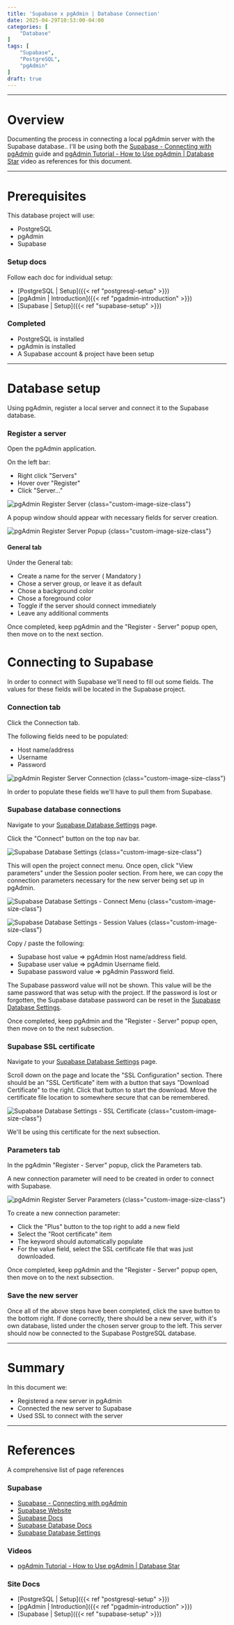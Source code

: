 ```yaml
---
title: 'Supabase x pgAdmin | Database Connection'
date: 2025-04-29T10:53:00-04:00
categories: [
    "Database"
]
tags: [
    "Supabase",
    "PostgreSQL",
    "pgAdmin"
]
draft: true
---
```


---

# Overview
Documenting the process in connecting a local pgAdmin server with the Supabase database.. I'll be using both the [Supabase - Connecting with pgAdmin](https://supabase.com/docs/guides/database/pgadmin) guide and [pgAdmin Tutorial - How to Use pgAdmin | Database Star](https://youtu.be/WFT5MaZN6g4?si=pogijNMuaDmjA-cS) video as references for this document.

---

# Prerequisites
This database project will use:
- PostgreSQL
- pgAdmin
- Supabase

### Setup docs
Follow each doc for individual setup:
- [PostgreSQL | Setup]({{< ref "postgresql-setup" >}})
- [pgAdmin | Introduction]({{< ref "pgadmin-introduction" >}})
- [Supabase | Setup]({{< ref "supabase-setup" >}})

### Completed 
- PostgreSQL is installed
- pgAdmin is installed
- A Supabase account & project have been setup

---

# Database setup
Using pgAdmin, register a local server and connect it to the Supabase database.

### Register a server
Open the pgAdmin application.

On the left bar:
- Right click "Servers"
- Hover over "Register"
- Click "Server..."

![pgAdmin Register Server](img/pgAdmin_register_server.png)
{class="custom-image-size-class"}

A popup window should appear with necessary fields for server creation.

![pgAdmin Register Server Popup](img/pgAdmin_register_server_popup_general.png)
{class="custom-image-size-class"}

#### General tab
Under the General tab:
- Create a name for the server ( Mandatory )
- Chose a server group, or leave it as default
- Chose a background color
- Chose a foreground color
- Toggle if the server should connect immediately
- Leave any additional comments

Once completed, keep pgAdmin and the "Register - Server" popup open, then move on to the next section.

# Connecting to Supabase
In order to connect with Supabase we'll need to fill out some fields. The values for these fields will be located in the Supabase project.

### Connection tab
Click the Connection tab.

The following fields need to be populated:
- Host name/address
- Username
- Password

![pgAdmin Register Server Connection](img/pgAdmin_register_server_popup_connection.png)
{class="custom-image-size-class"}

In order to populate these fields we'll have to pull them from Supabase.

### Supabase database connections
Navigate to your [Supabase Database Settings](https://supabase.com/dashboard/project/_/settings/database) page.

Click the "Connect" button on the top nav bar.

![Supabase Database Settings](img/supabase_database_settings.png)
{class="custom-image-size-class"}

This will open the project connect menu. Once open, click "View parameters" under the Session pooler section. From here, we can copy the connection parameters necessary for the new server being set up in pgAdmin.

![Supabase Database Settings - Connect Menu](img/supabase_database_settings_connect.png)
{class="custom-image-size-class"}

![Supabase Database Settings - Session Values](img/supabase_database_settings_connect_session_pooler.png)
{class="custom-image-size-class"}

Copy / paste the following:
- Supabase host value => pgAdmin Host name/address field.
- Supabase user value => pgAdmin Username field.
- Supabase password value => pgAdmin Password field.

The Supabase password value will not be shown. This value will be the same password that was setup with the project. If the password is lost or forgotten, the Supabase database password can be reset in the [Supabase Database Settings](https://supabase.com/dashboard/project/_/settings/database).

Once completed, keep pgAdmin and the "Register - Server" popup open, then move on to the next subsection.

### Supabase SSL certificate
Navigate to your [Supabase Database Settings](https://supabase.com/dashboard/project/_/settings/database) page.

Scroll down on the page and locate the "SSL Configuration" section. There should be an "SSL Certificate" item with a button that says "Download Certificate" to the right. Click that button to start the download. Move the certificate file location to somewhere secure that can be remembered.

![Supabase Database Settings - SSL Certificate](img/supabase_database_settings_ssl_certificate.png)
{class="custom-image-size-class"}

We'll be using this certificate for the next subsection.

### Parameters tab
In the pgAdmin "Register - Server" popup, click the Parameters tab.

A new connection parameter will need to be created in order to connect with Supabase.

![pgAdmin Register Server Parameters](img/pgAdmin_register_server_popup_parameters.png)
{class="custom-image-size-class"}

To create a new connection parameter:
- Click the "Plus" button to the top right to add a new field
- Select the "Root certificate" item
- The keyword should automatically populate
- For the value field, select the SSL certificate file that was just downloaded.

Once completed, keep pgAdmin and the "Register - Server" popup open, then move on to the next subsection.

### Save the new server
Once all of the above steps have been completed, click the save button to the bottom right. If done correctly, there should be a new server, with it's own database, listed under the chosen server group to the left. This server should now be connected to the Supabase PostgreSQL database.

---

# Summary
In this document we:
- Registered a new server in pgAdmin
- Connected the new server to Supabase
- Used SSL to connect with the server

---

# References
A comprehensive list of page references

### Supabase
- [Supabase - Connecting with pgAdmin](https://supabase.com/docs/guides/database/pgadmin)
- [Supabase Website](https://supabase.com/)
- [Supabase Docs](https://supabase.com/docs)
- [Supabase Database Docs](https://supabase.com/docs/guides/database/overview)
- [Supabase Database Settings](https://supabase.com/dashboard/project/_/settings/database)

### Videos
- [pgAdmin Tutorial - How to Use pgAdmin | Database Star](https://youtu.be/WFT5MaZN6g4?si=pogijNMuaDmjA-cS)

### Site Docs
- [PostgreSQL | Setup]({{< ref "postgresql-setup" >}})
- [pgAdmin | Introduction]({{< ref "pgadmin-introduction" >}})
- [Supabase | Setup]({{< ref "supabase-setup" >}})

